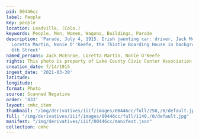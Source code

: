 ```yaml
---
pid: 00446cc
label: People
key: people
location: Leadville, (Colo.)
keywords: People, Men, Women, Wagons, Buildings, Parade
description: 'Parade, July 4, 1915. Irish jaunting car: driver, Jack McEnroe girls,
  Loretta Martin, Nonie O''Keefe, the Thistle Boarding House in background 212 E.
  6th Street'
named_persons: Jack McEnroe, Loretta Martin, Nonie O'Keefe
rights: This photo is property of Lake County Civic Center Association.
creation_date: 7/14/1915
ingest_date: '2021-03-30'
latitude: 
longitude: 
format: Photo
source: Scanned Negative
order: '433'
layout: cmhc_item
thumbnail: "/img/derivatives/iiif/images/00446cc/full/250,/0/default.jpg"
full: "/img/derivatives/iiif/images/00446cc/full/1140,/0/default.jpg"
manifest: "/img/derivatives/iiif/00446cc/manifest.json"
collection: cmhc
---
```

